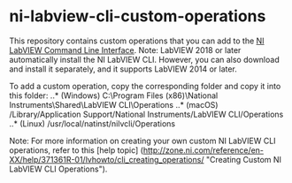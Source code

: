 # ni-labview-cli-custom-operations
This repository contains custom operations that you can add to the [NI LabVIEW Command Line Interface](http://www.ni.com/en-us/support/downloads/software-products/download.ni-labview-command-line-interface.html "NI LabVIEW CLI download").
Note: LabVIEW 2018 or later automatically install the NI LabVIEW CLI.  However, you can also download and install it separately, and it supports LabVIEW 2014 or later.

To add a custom operation, copy the corresponding folder and copy it into this folder:
..* (Windows) C:\Program Files (x86)\National Instruments\Shared\LabVIEW CLI\Operations 
..* (macOS) /Library/Application Support/National Instruments/LabVIEW CLI/Operations 
..* (Linux) /usr/local/natinst/nilvcli/Operations 

Note: For more information on creating your own custom NI LabVIEW CLI operations, refer to this [help topic] (http://zone.ni.com/reference/en-XX/help/371361R-01/lvhowto/cli_creating_operations/ "Creating Custom NI LabVIEW CLI Operations").

